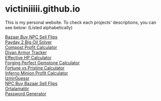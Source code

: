 # victiniiiii.github.io

This is my personal website. To check each projects' descriptions, you can see below: (Listed alphabetically)

<a href="https://github.com/Victiniiiii/victiniiiii.github.io/tree/main/projectExplanations/bazaarbuynpcsellflips.md">Bazaar Buy NPC Sell Flips</a>  
<a href="https://github.com/Victiniiiii/victiniiiii.github.io/tree/main/projectExplanations/bigoil.md">Payday 2 Big Oil Solver</a>  
<a href="https://github.com/Victiniiiii/victiniiiii.github.io/tree/main/projectExplanations/compost.md">Compost Profit Calculator</a>  
<a href="https://github.com/Victiniiiii/victiniiiii.github.io/tree/main/projectExplanations/divanarmortracker.md">Divan Armor Tracker</a>  
<a href="https://github.com/Victiniiiii/victiniiiii.github.io/tree/main/projectExplanations/effectivehpcalculator.md">Effective HP Calculator</a>  
<a href="https://github.com/Victiniiiii/victiniiiii.github.io/tree/main/projectExplanations/flaskforge.md">Forging Perfect Gemstone Calculator</a>  
<a href="https://github.com/Victiniiiii/victiniiiii.github.io/tree/main/projectExplanations/fortunevspristinecalculator.md">Fortune vs Pristine Calculator</a>  
<a href="https://github.com/Victiniiiii/victiniiiii.github.io/tree/main/projectExplanations/inferno.md">Inferno Minion Profit Calculator</a>  
<a href="https://github.com/Victiniiiii/victiniiiii.github.io/tree/main/projectExplanations/izmirguessr.md">IzmirGuessr</a>  
<a href="https://github.com/Victiniiiii/victiniiiii.github.io/tree/main/projectExplanations/npcbuybazaarsellflips.md">NPC Buy Bazaar Sell Flips</a>  
<a href="https://github.com/Victiniiiii/victiniiiii.github.io/tree/main/projectExplanations/ortalamator.md">Ortalamatör</a>  
<a href="https://github.com/Victiniiiii/victiniiiii.github.io/tree/main/projectExplanations/passwordgenerator.md">Password Generator</a>  
